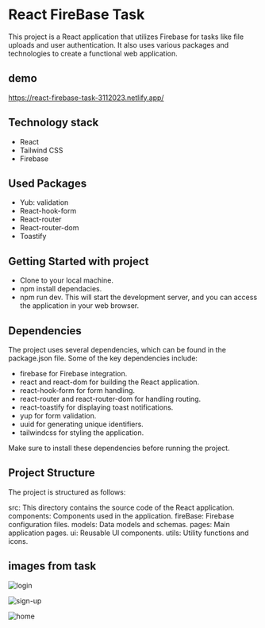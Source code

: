 # React FireBase Task

This project is a React application that utilizes Firebase for tasks like file uploads and user authentication. It also uses various packages and technologies to create a functional web application.

## demo

https://react-firebase-task-3112023.netlify.app/

## Technology stack

- React
- Tailwind CSS
- Firebase

## Used Packages

- Yub: validation
- React-hook-form
- React-router
- React-router-dom
- Toastify

## Getting Started with project

- Clone to your local machine.
- npm install dependacies.
- npm run dev.
  This will start the development server, and you can access the application in your web browser.

## Dependencies

The project uses several dependencies, which can be found in the package.json file. Some of the key dependencies include:

- firebase for Firebase integration.
- react and react-dom for building the React application.
- react-hook-form for form handling.
- react-router and react-router-dom for handling routing.
- react-toastify for displaying toast notifications.
- yup for form validation.
- uuid for generating unique identifiers.
- tailwindcss for styling the application.

Make sure to install these dependencies before running the project.

## Project Structure

The project is structured as follows:

src: This directory contains the source code of the React application.
components: Components used in the application.
fireBase: Firebase configuration files.
models: Data models and schemas.
pages: Main application pages.
ui: Reusable UI components.
utils: Utility functions and icons.

## images from task
![login](https://github.com/HebaAli48/ReactFirbaseTask/assets/131808003/e7b12748-f53c-47a4-874d-8415664958f4)

![sign-up](https://github.com/HebaAli48/ReactFirbaseTask/assets/131808003/d86b5e3b-f786-4f9e-affe-bb1fc911fb9a)

![home](https://github.com/HebaAli48/ReactFirbaseTask/assets/131808003/aa6a611d-cbe7-4956-b098-b0e6c7ca28c9)
